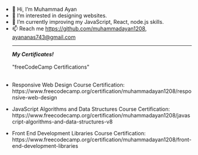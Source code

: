 - 👋 Hi, I’m Muhammad Ayan
- 👀 I’m interested in designing websites.
- 🌱 I’m currently improving my JavaScript, React, node.js skills.
- 📫 Reach me https://github.com/muhammadayan1208, ayananas743@gmail.com
  <br>
  <hr>
  <i><b>My Certificates!</b></i>
  <br></br>
  "freeCodeCamp Certifications"
  <br></br>

<ul>
<li>
<p>
Responsive Web Design Course Certification: https://www.freecodecamp.org/certification/muhammadayan1208/responsive-web-design</p>
</li>
<li>
<p>
JavaScript Algorithms and Data Structures Course Certification: https://www.freecodecamp.org/certification/muhammadayan1208/javascript-algorithms-and-data-structures-v8</p>
</li><li>
<p>
Front End Development Libraries Course Certification: https://www.freecodecamp.org/certification/muhammadayan1208/front-end-development-libraries</p>
</li>
</ul>
